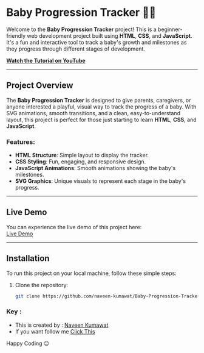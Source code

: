 # Baby Progression Tracker 👶🎉

Welcome to the **Baby Progression Tracker** project! This is a beginner-friendly web development project built using **HTML**, **CSS**, and **JavaScript**. It's a fun and interactive tool to track a baby's growth and milestones as they progress through different stages of development.  

**[Watch the Tutorial on YouTube](https://youtu.be/OwKmPXtfugA?sub_confirmation=1)**

---

## Project Overview
The **Baby Progression Tracker** is designed to give parents, caregivers, or anyone interested a playful, visual way to track the progress of a baby. With SVG animations, smooth transitions, and a clean, easy-to-understand layout, this project is perfect for those just starting to learn **HTML**, **CSS**, and **JavaScript**.

### Features:
- **HTML Structure**: Simple layout to display the tracker.
- **CSS Styling**: Fun, engaging, and responsive design.
- **JavaScript Animations**: Smooth animations showing the baby's milestones.
- **SVG Graphics**: Unique visuals to represent each stage in the baby's progress.

---

## Live Demo
You can experience the live demo of this project here:  
[Live Demo](https://naveen-kumawat.github.io/Baby-Progression-Tracker/)

---

## Installation

To run this project on your local machine, follow these simple steps:

1. Clone the repository:
   ```bash
   git clone https://github.com/naveen-kumawat/Baby-Progression-Tracker.git


### Key :
- This is created by : [Naveen Kumawat](https://www.linkedin.com/in/naveenkwt/)
- If you want follow me [Click This](https://github.com/naveen-kumawat)
  

Happy Coding 😉

